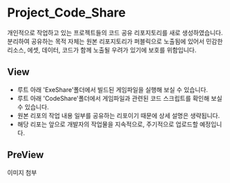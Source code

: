 # Project_Code_Share
개인적으로 작업하고 있는 프로젝트들의 코드 공유 리포지토리를 새로 생성하였습니다. 분리하여 공유하는 목적 자체는 원본 리포지토리가 퍼블릭으로 노출됨에 있어서 민감한 리소스, 에셋, 데이터, 코드가 함께 노출될 우려가 있기에 보호를 위함입니다. 
## View
- 루트 아래 'ExeShare'폴더에서 빌드된 게임파일을 실행해 보실 수 있습니다.
- 루트 아래 'CodeShare'폴더에서 게임파일과 관련된 코드 스크립트를 확인해 보실 수 있습니다.
- 원본 리포의 작업 내용 일부를 공유하는 리포이기 때문에 상세 설명은 생략됩니다.
- 해당 리포는 앞으로 개발자의 작업물을 지속적으로, 주기적으로 업로드할 예정입니다.

## PreView
이미지 첨부
